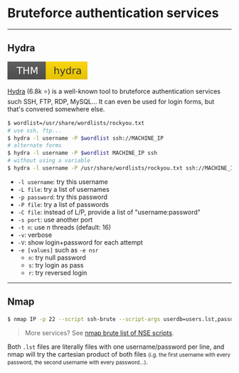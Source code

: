 # Bruteforce authentication services

<hr class="sl">

## Hydra

[![hydra](../../_badges/thm/hydra.svg)](https://tryhackme.com/room/hydra)

<div class="row row-cols-md-2"><div>

[Hydra](https://github.com/vanhauser-thc/thc-hydra) (6.8k ⭐) is a well-known tool to bruteforce authentication services such SSH, FTP, RDP, MySQL... It can even be used for login forms, but that's convered somewhere else.

```bash
$ wordlist=/usr/share/wordlists/rockyou.txt
# use ssh, ftp...
$ hydra -l username -P $wordlist ssh://MACHINE_IP
# alternate forms
$ hydra -l username -P $wordlist MACHINE_IP ssh
# without using a variable
$ hydra -l username -P /usr/share/wordlists/rockyou.txt ssh://MACHINE_IP
```
</div><div class="align-self-center">

* `-l username`: try this username
* `-L file`: try a list of usernames
* `-p password`: try this password
* `-P file`: try a list of passwords
* `-C file`: instead of L/P, provide a list of "username:password"
* `-s port`: use another port
* `-t n`: use $n$ threads (default: 16)
* `-v`: verbose
* `-V`: show login+password for each attempt
* `-e [values]` such as `-e nsr`
  * `n`: try null password
  * `s`: try login as pass
  * `r`: try reversed login
</div></div>

<hr class="sr">

## Nmap

<div class="row row-cols-md-2"><div>

```bash
$ nmap IP -p 22 --script ssh-brute --script-args userdb=users.lst,passdb=pass.lst
```

> More services? See [nmap brute list of NSE scripts](https://nmap.org/nsedoc/categories/brute.html).
</div><div>

Both `.lst` files are literally files with one username/password per line, and nmap will try the cartesian product of both files <small>(i.g. the first username with every password, the second username with every password...)</small>.
</div></div>